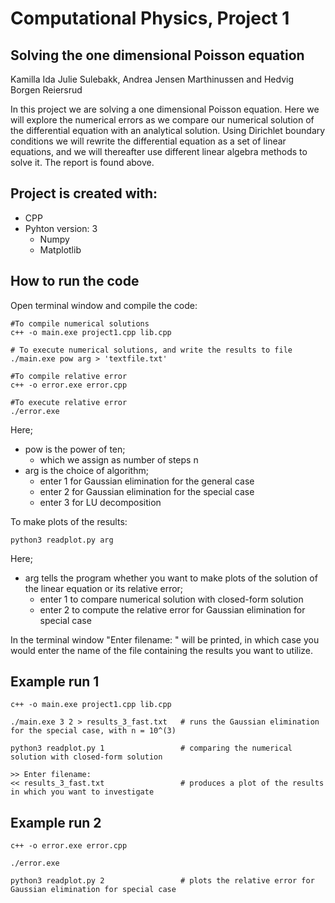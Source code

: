 # Computational Physics, Project 1 
## Solving the one dimensional Poisson equation

Kamilla Ida Julie Sulebakk, Andrea Jensen Marthinussen and Hedvig Borgen Reiersrud

In this project we are solving a one dimensional Poisson equation. Here we will explore the numerical errors as we compare our numerical solution of the differential equation with an analytical solution. Using Dirichlet boundary conditions we will rewrite the differential equation as a set of linear equations, and we will thereafter use different linear algebra methods to solve it. The report is found above. 

## Project is created with:
* CPP
* Pyhton version: 3
	* Numpy 
	* Matplotlib

## How to run the code
Open terminal window and compile the code: 
```
#To compile numerical solutions 
c++ -o main.exe project1.cpp lib.cpp

# To execute numerical solutions, and write the results to file
./main.exe pow arg > 'textfile.txt'

#To compile relative error 
c++ -o error.exe error.cpp

#To execute relative error
./error.exe
```
Here; 
* pow is the power of ten;
	* which we assign as number of steps n 
* arg is the choice of algorithm; 
	* enter 1 for Gaussian elimination for the general case
	* enter 2 for Gaussian elimination for the special case
	* enter 3 for LU decomposition

	
To make plots of the results:
```
python3 readplot.py arg
```
Here;
* arg tells the program whether you want to make plots of the solution of the linear equation or its relative error; 
	* enter 1 to compare numerical solution with closed-form solution
	* enter 2 to compute the relative error for Gaussian elimination for special case
	
In the terminal window "Enter filename: " will be printed, in which case you would enter the name of the file containing the results you want to utilize. 

## Example run 1
```
c++ -o main.exe project1.cpp lib.cpp

./main.exe 3 2 > results_3_fast.txt   # runs the Gaussian elimination for the special case, with n = 10^(3)

python3 readplot.py 1                 # comparing the numerical solution with closed-form solution

>> Enter filename: 
<< results_3_fast.txt                 # produces a plot of the results in which you want to investigate
```

## Example run 2
```
c++ -o error.exe error.cpp

./error.exe			      

python3 readplot.py 2                 # plots the relative error for Gaussian elimination for special case
```
